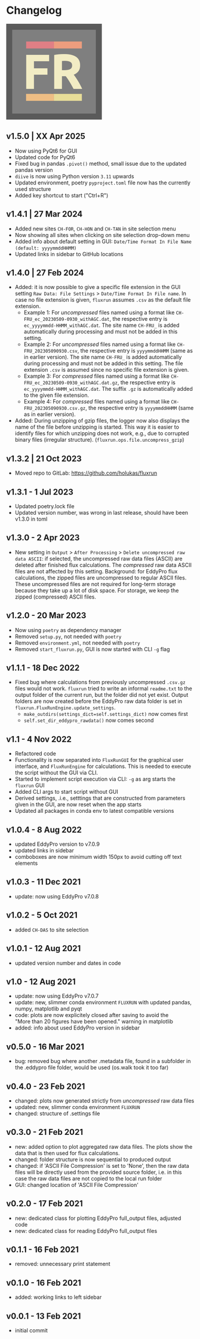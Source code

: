 # Changelog

![](images/logo_FLUXRUN1_256px.png)

## v1.5.0 | XX Apr 2025

- Now using PyQt6 for GUI
- Updated code for PyQt6
- Fixed bug in pandas `.pivot()` method, small issue due to the updated pandas version
- `diive` is now using Python version `3.11` upwards
- Updated environment, poetry `pyproject.toml` file now has the currently used structure
- Added key shortcut to start ("Ctrl+R")

## v1.4.1 | 27 Mar 2024

- Added new sites `CH-FOR`, `CH-HON` and `CH-TAN` in site selection menu
- Now showing all sites when clicking on site selection drop-down menu
- Added info about default setting in GUI: `Date/Time Format In File Name (default: yyyymmddHHMM)`
- Updated links in sidebar to GitHub locations

## v1.4.0 | 27 Feb 2024

- Added: it is now possible to give a specific file extension in the GUI
  setting `Raw Data: File Settings` > `Date/Time Format In File name`. In case no file extension is given, `fluxrun`
  assumes `.csv` as the default file extension.
    - Example 1: For *uncompressed* files named using a format like `CH-FRU_ec_20230509-0930_withAGC.dat`, the
      respective entry is `ec_yyyymmdd-HHMM_withAGC.dat`. The site name `CH-FRU_` is added automatically during
      processing and must not be added in this setting.
    - Example 2: For *uncompressed* files named using a format like `CH-FRU_202305090930.csv`, the respective
      entry is `yyyymmddHHMM` (same as in earlier version). The site name `CH-FRU_` is added automatically during
      processing and must not be added in this setting. The file extension `.csv` is assumed since no specific file
      extension is given.
    - Example 3: For *compressed* files named using a format like `CH-FRU_ec_20230509-0930_withAGC.dat.gz`, the
      respective entry is `ec_yyyymmdd-HHMM_withAGC.dat`. The suffix `.gz` is automatically added to the given file
      extension.
    - Example 4: For *compressed* files named using a format like `CH-FRU_202305090930.csv.gz`, the respective
      entry is `yyyymmddHHMM` (same as in earlier version).
- Added: During unzipping of gzip files, the logger now also displays the name of the file before unzipping
  is started. This way it is easier to identify files for which unzipping does not work, e.g., due to
  corrupted binary files (irregular structure). (`fluxrun.ops.file.uncompress_gzip`)

## v1.3.2 | 21 Oct 2023

- Moved repo to GitLab: https://github.com/holukas/fluxrun

## v1.3.1 - 1 Jul 2023

- Updated poetry.lock file
- Updated version number, was wrong in last release, should have been v1.3.0 in toml

## v1.3.0 - 2 Apr 2023

- New setting in `Output` > `After Processing` > `Delete uncompressed raw data ASCII`:
  if selected, the uncompressed raw data files (ASCII) are deleted after finished flux
  calculations. The *compressed* raw data ASCII files are not affected by this setting.
  Background: for EddyPro flux calculations, the zipped files are uncompressed to regular
  ASCII files. These uncompressed files are not required for long-term storage because they
  take up a lot of disk space. For storage, we keep the zipped (compressed) ASCII files.

## v1.2.0 - 20 Mar 2023

- Now using `poetry` as dependency manager
- Removed `setup.py`, not needed with `poetry`
- Removed `environment.yml`, not needed with `poetry`
- Removed `start_fluxrun.py`, GUI is now started with CLI `-g` flag

## v1.1.1 - 18 Dec 2022

- Fixed bug where calculations from previously uncompressed `.csv.gz` files would not
  work. `fluxrun` tried to write an informal `readme.txt` to the output folder of the
  current run, but the folder did not yet exist. Output folders are now created before
  the EddyPro raw data folder is set in `fluxrun.FluxRunEngine.update_settings`.
    - `make_outdirs(settings_dict=self.settings_dict)` now comes first
    - `self.set_dir_eddypro_rawdata()` now comes second

## v1.1 - 4 Nov 2022

- Refactored code
- Functionality is now separated into `FluxRunGUI` for the graphical user interface,
  and `FluxRunEngine` for calculations. This is needed to execute the script without
  the GUI via CLI.
- Started to implement script execution via CLI: `-g` as arg starts the `fluxrun` GUI
- Added CLI args to start script without GUI
- Derived settings, .i.e., setttings that are constructed from parameters given
  in the GUI, are now reset when the app starts
- Updated all packages in conda env to latest compatible versions

## v1.0.4 - 8 Aug 2022

- updated EddyPro version to v7.0.9
- updated links in sidebar
- comboboxes are now minimum width 150px to avoid cutting off text elements

## v1.0.3 - 11 Dec 2021

- update: now using EddyPro v7.0.8

## v1.0.2 - 5 Oct 2021

- added `CH-DAS` to site selection

## v1.0.1 - 12 Aug 2021

- updated version number and dates in code

## v1.0 - 12 Aug 2021

- update: now using EddyPro v7.0.7
- update: new, slimmer conda environment `FLUXRUN` with updated pandas,  
  numpy, matplotlib and pyqt
- code: plots are now explicitely closed after saving to avoid the  
  "More than 20 figures have been opened." warning in matplotlib
- added: info about used EddyPro version in sidebar

## v0.5.0 - 16 Mar 2021

- bug: removed bug where another .metadata file, found in a subfolder in the
  .eddypro file folder, would be used (os.walk took it too far)

## v0.4.0 - 23 Feb 2021

- changed: plots now generated strictly from *uncompressed* raw data files
- updated: new, slimmer conda environment `FLUXRUN`
- changed: structure of .settings file

## v0.3.0 - 21 Feb 2021

- new: added option to plot aggregated raw data files. The plots show the
  data that is then used for flux calculations.
- changed: folder structure is now sequential to produced output
- changed: if 'ASCII File Compression' is set to 'None', then the raw data  
  files will be directly used from the provided source folder, i.e. in this  
  case the raw data files are not copied to the local run folder
- GUI: changed location of 'ASCII File Compression'

## v0.2.0 - 17 Feb 2021

- new: dedicated class for plotting EddyPro full_output files, adjusted code
- new: dedicated class for reading EddyPro full_output files

## v0.1.1 - 16 Feb 2021

- removed: unnecessary print statement

## v0.1.0 - 16 Feb 2021

- added: working links to left sidebar

## v0.0.1 - 13 Feb 2021

- initial commit

